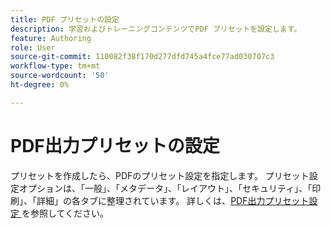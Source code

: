 ```yaml
---
title: PDF プリセットの設定
description: 学習およびトレーニングコンテンツでPDF プリセットを設定します。
feature: Authoring
role: User
source-git-commit: 110082f38f170d277dfd745a4fce77ad030707c3
workflow-type: tm+mt
source-wordcount: '50'
ht-degree: 0%

---
```


# PDF出力プリセットの設定

プリセットを作成したら、PDFのプリセット設定を指定します。 プリセット設定オプションは、「一般」、「メタデータ」、「レイアウト」、「セキュリティ」、「印刷」、「詳細」の各タブに整理されています。 詳しくは、[PDF出力プリセット設定 ](../web-editor/native-pdf-web-editor.md) を参照してください。


